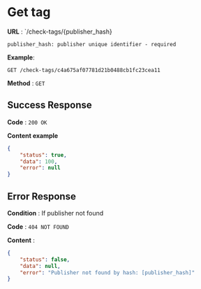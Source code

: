 # Get tag

**URL** : `/check-tags/{publisher_hash}
```
publisher_hash: publisher unique identifier - required
```
**Example**:
```
GET /check-tags/c4a675af07781d21b0488cb1fc23cea11
```

**Method** : `GET`

## Success Response

**Code** : `200 OK`

**Content example**

```json
{
    "status": true,
    "data": 100,
    "error": null
}
```

## Error Response

**Condition** : If publisher not found

**Code** : `404 NOT FOUND`

**Content** :

```json
{
    "status": false,
    "data": null,
    "error": "Publisher not found by hash: [publisher_hash]"
}
```